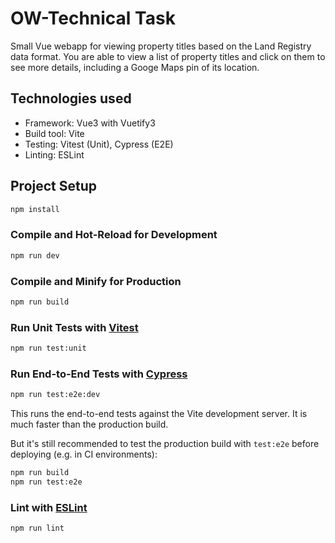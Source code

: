 # OW-Technical Task

Small Vue webapp for viewing property titles based on the Land Registry data format. You are able to view a list of property titles and click on them to see more details, including a Googe Maps pin of its location. 

## Technologies used
* Framework: Vue3 with Vuetify3
* Build tool: Vite
* Testing: Vitest (Unit), Cypress (E2E)
* Linting: ESLint

## Project Setup

```sh
npm install
```

### Compile and Hot-Reload for Development

```sh
npm run dev
```

### Compile and Minify for Production

```sh
npm run build
```

### Run Unit Tests with [Vitest](https://vitest.dev/)

```sh
npm run test:unit
```

### Run End-to-End Tests with [Cypress](https://www.cypress.io/)

```sh
npm run test:e2e:dev
```

This runs the end-to-end tests against the Vite development server.
It is much faster than the production build.

But it's still recommended to test the production build with `test:e2e` before deploying (e.g. in CI environments):

```sh
npm run build
npm run test:e2e
```

### Lint with [ESLint](https://eslint.org/)

```sh
npm run lint
```
